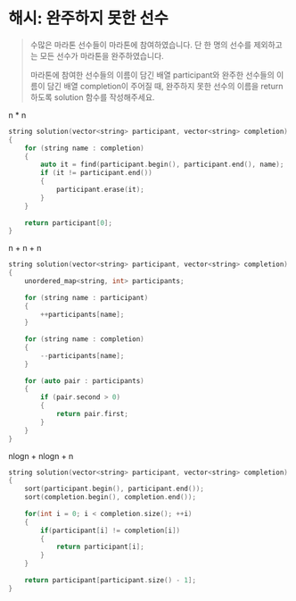# 해시: 완주하지 못한 선수

> 수많은 마라톤 선수들이 마라톤에 참여하였습니다. 단 한 명의 선수를 제외하고는 모든 선수가 마라톤을 완주하였습니다.
>
> 마라톤에 참여한 선수들의 이름이 담긴 배열 participant와 완주한 선수들의 이름이 담긴 배열 completion이 주어질 때, 완주하지 못한 선수의 이름을 return 하도록 solution 함수를 작성해주세요.



n * n

```cpp
string solution(vector<string> participant, vector<string> completion) 
{
    for (string name : completion)
    {
        auto it = find(participant.begin(), participant.end(), name);
        if (it != participant.end())
        {
            participant.erase(it);
        }
    }
    
    return participant[0];
}
```



n + n + n

```cpp
string solution(vector<string> participant, vector<string> completion) 
{
    unordered_map<string, int> participants;
    
    for (string name : participant)
    {
        ++participants[name];
    }
    
    for (string name : completion)
    {
        --participants[name];
    }
    
    for (auto pair : participants)
    {
        if (pair.second > 0)
        {
            return pair.first;
        }
    }
}
```



nlogn + nlogn + n

```cpp
string solution(vector<string> participant, vector<string> completion) 
{
    sort(participant.begin(), participant.end());
    sort(completion.begin(), completion.end());
    
    for(int i = 0; i < completion.size(); ++i)
    {
        if(participant[i] != completion[i])
        {
            return participant[i];
        }
    }
    
    return participant[participant.size() - 1];
}
```

